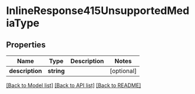 # InlineResponse415UnsupportedMediaType

## Properties
Name | Type | Description | Notes
------------ | ------------- | ------------- | -------------
**description** | **string** |  | [optional] 

[[Back to Model list]](../README.md#documentation-for-models) [[Back to API list]](../README.md#documentation-for-api-endpoints) [[Back to README]](../README.md)



